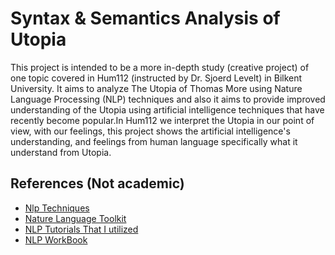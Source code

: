 # Syntax & Semantics Analysis of Utopia
This project is intended to be a more in-depth study (creative project) of one topic covered in Hum112 (instructed by Dr. Sjoerd Levelt) in Bilkent University.
It aims to analyze The Utopia of Thomas More using Nature Language Processing (NLP) techniques and also it aims to provide improved understanding of the Utopia using artificial intelligence techniques that have recently become popular.In Hum112 we interpret the Utopia in our point of view, with our feelings, this project shows the artificial intelligence's understanding, and feelings from human language specifically what it understand from Utopia. 

## References (Not academic)

* [Nlp Techniques](http://vencergt.com/wp-content/uploads/2010/08/10_of_the_Coolest_Most_Powerful_Useful_NLP_Techniques_Ive_Ever_Learned.pdf)
* [Nature Language Toolkit](https://www.nltk.org/)
* [NLP Tutorials That I utilized](https://pythonprogramming.net/tokenizing-words-sentences-nltk-tutorial/)
* [NLP WorkBook](https://hpi.de/fileadmin/user_upload/fachgebiete/plattner/teaching/NaturalLanguageProcessing/NLP2016/NLP01_IntroNLP.pdf)
